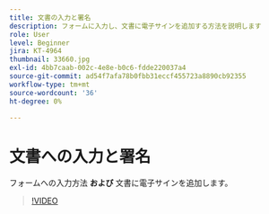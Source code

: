```yaml
---
title: 文書の入力と署名
description: フォームに入力し、文書に電子サインを追加する方法を説明します
role: User
level: Beginner
jira: KT-4964
thumbnail: 33660.jpg
exl-id: 4bb7caab-002c-4e8e-b0c6-fdde220037a4
source-git-commit: ad54f7afa78b0fbb31eccf455723a8890cb92355
workflow-type: tm+mt
source-wordcount: '36'
ht-degree: 0%

---
```


# 文書への入力と署名

フォームへの入力方法 **および** 文書に電子サインを追加します。

>[!VIDEO](https://video.tv.adobe.com/v/33660?quality=12&learn=on&hidetitle=true)
